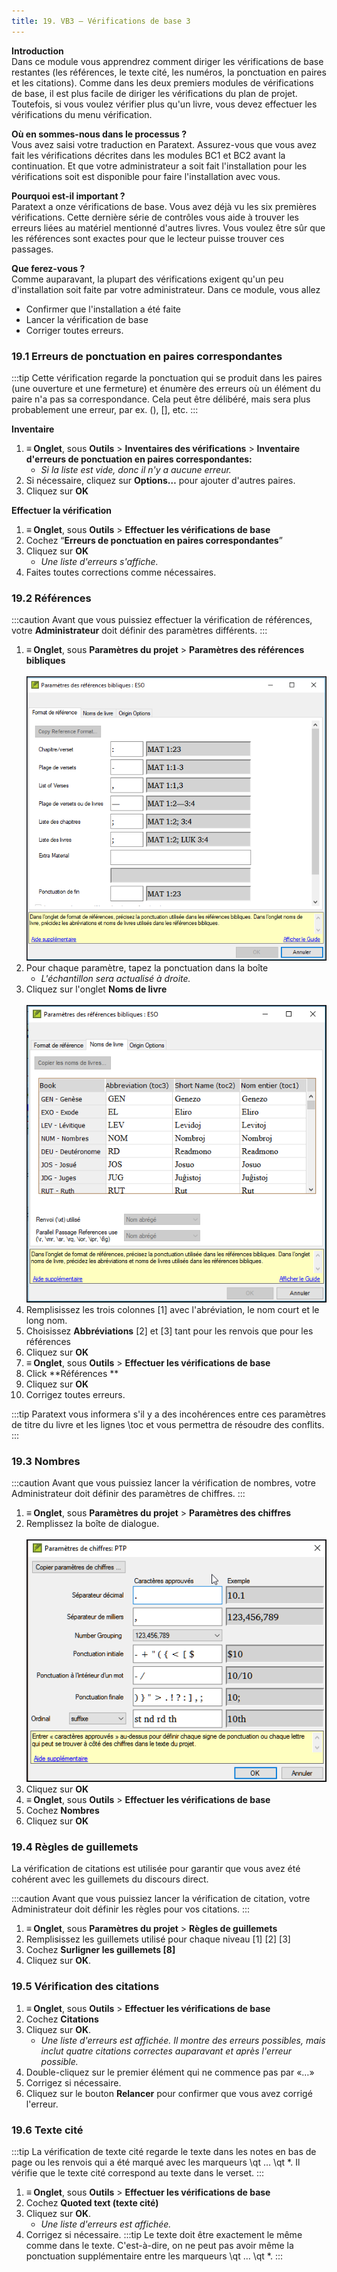 ```yaml
---
title: 19. VB3 – Vérifications de base 3
---
```

**Introduction**  
Dans ce module vous apprendrez comment diriger les vérifications de base restantes (les références, le texte cité, les numéros, la ponctuation en paires et les citations). Comme dans les deux premiers modules de vérifications de base, il est plus facile de diriger les vérifications du plan de projet. Toutefois, si vous voulez vérifier plus qu'un livre, vous devez effectuer les vérifications du menu vérification.

**Où en sommes-nous dans le processus ?**  
Vous avez saisi votre traduction en Paratext. Assurez-vous que vous avez fait les vérifications décrites dans les modules BC1 et BC2 avant la continuation. Et que votre administrateur a soit fait l'installation pour les vérifications soit est disponible pour faire l'installation avec vous.

**Pourquoi est-il important ?**  
Paratext a onze vérifications de base. Vous avez déjà vu les six premières vérifications. Cette dernière série de contrôles vous aide à trouver les erreurs liées au matériel mentionné d'autres livres. Vous voulez être sûr que les références sont exactes pour que le lecteur puisse trouver ces passages.

**Que ferez-vous ?**  
Comme auparavant, la plupart des vérifications exigent qu'un peu d'installation soit faite par votre administrateur. Dans ce module, vous allez

-  Confirmer que l'installation a été faite
-  Lancer la vérification de base
-  Corriger toutes erreurs.

### 19.1 Erreurs de ponctuation en paires correspondantes

:::tip
Cette vérification regarde la ponctuation qui se produit dans les paires (une ouverture et une fermeture) et énumère des erreurs où un élément du paire n'a pas sa correspondance. Cela peut être délibéré, mais sera plus probablement une erreur, par ex. (), [], etc.
:::

**Inventaire**  
1. **≡ Onglet**, sous **Outils** \> **Inventaires des vérifications** \> **Inventaire d'erreurs de ponctuation en paires correspondantes:**  
    -  *Si la liste est vide, donc il n'y a aucune erreur.*  
1. Si nécessaire, cliquez sur **Options…** pour ajouter d'autres paires.
1. Cliquez sur **OK**

**Effectuer  la vérification**  
1. **≡ Onglet**, sous **Outils** \> **Effectuer les vérifications de base**
1. Cochez “**Erreurs de ponctuation en paires correspondantes**”
1. Cliquez sur **OK**  
    -  *Une liste d'erreurs s'affiche.*  
1. Faites toutes corrections comme nécessaires.

### 19.2 Références
:::caution
Avant que vous puissiez effectuer la vérification de références, votre **Administrateur** doit définir des paramètres différents.
:::
1. **≡ Onglet**, sous **Paramètres du projet** \> **Paramètres des références bibliques**  
  ![](../media/4717f342182250df9b130f8ff728a949.png)
1. Pour chaque paramètre, tapez la ponctuation dans la boîte 
    -  *L'échantillon sera actualisé à droite.*  
1. Cliquez sur l'onglet **Noms de livre**  
    ![](../media/b75d86f75f87e72b4580bc2bc6707134.png)
1. Remplisissez les trois colonnes [1] avec l'abréviation, le nom court et le long nom.
1. Choisissez **Abbréviations** [2] et [3] tant pour les renvois que pour les références
1. Cliquez sur **OK**
1. **≡ Onglet**, sous **Outils** \> **Effectuer les vérifications de base**
1. Click **Références **
1. Cliquez sur **OK**
1. Corrigez toutes erreurs.

:::tip
Paratext vous informera s'il y a des incohérences entre ces paramètres de titre du livre et les lignes \\toc et vous permettra de résoudre des conflits.
:::

### 19.3 Nombres

:::caution
Avant que vous puissiez lancer la vérification de nombres, votre Administrateur doit définir des paramètres de chiffres.
:::

1. **≡ Onglet**, sous **Paramètres du projet** \> **Paramètres des chiffres**
1. Remplissez la boîte de dialogue.  
    ![](../media/1eb8c544c736f41791ddbb0546a1e210.png)  
1. Cliquez sur **OK**
1. **≡ Onglet**, sous **Outils** \> **Effectuer les vérifications de base**
1. Cochez **Nombres**
1. Cliquez sur **OK**

### 19.4 Règles de guillemets

La vérification de citations est utilisée pour garantir que vous avez été cohérent avec les guillemets du discours direct.

:::caution
Avant que vous puissiez lancer la vérification de citation, votre Administrateur doit définir les règles pour vos citations.
:::

1. **≡ Onglet**, sous **Paramètres du projet** \> **Règles de guillemets**
1. Remplisissez les guillemets utilisé pour chaque niveau [1] [2] [3]
1. Cochez **Surligner les guillemets [8]**
1. Cliquez sur  **OK**.

### 19.5 Vérification des citations

1. **≡ Onglet**, sous **Outils** \> **Effectuer les vérifications de base**
1. Cochez **Citations**
1. Cliquez sur **OK**.  
    -  *Une liste d'erreurs est affichée. Il montre des erreurs possibles, mais inclut quatre citations correctes auparavant et après l'erreur possible.*
1. Double-cliquez sur le premier élément qui ne commence pas par «…»
1. Corrigez si nécessaire.
1. Cliquez sur le bouton **Relancer** pour confirmer que vous avez corrigé l'erreur.

### 19.6 Texte cité

:::tip
La vérification de texte cité regarde le texte dans les notes en bas de page ou les renvois qui a été marqué avec les marqueurs \\qt … \\qt \*. Il vérifie que le texte cité correspond au texte dans le verset.
:::

1. **≡ Onglet**, sous **Outils** \> **Effectuer les vérifications de base**
1. Cochez **Quoted text (texte cité)**
1. Cliquez sur **OK**.  
    -  *Une liste d'erreurs est affichée.*
1. Corrigez si nécessaire.
:::tip
Le texte doit être exactement le même comme dans le texte. C'est-à-dire, on ne peut pas avoir même la ponctuation supplémentaire entre les marqueurs \\qt … \\qt \*.
:::
